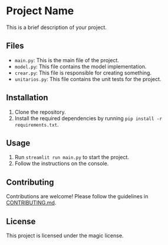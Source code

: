 # Project Name

This is a brief description of your project.

## Files

- `main.py`: This is the main file of the project.
- `model.py`: This file contains the model implementation.
- `crear.py`: This file is responsible for creating something.
- `unitarios.py`: This file contains the unit tests for the project.

## Installation

1. Clone the repository.
2. Install the required dependencies by running `pip install -r requirements.txt`.

## Usage

1. Run `streamlit run main.py` to start the project.
2. Follow the instructions on the console.

## Contributing

Contributions are welcome! Please follow the guidelines in [CONTRIBUTING.md](CONTRIBUTING.md).

## License

This project is licensed under the magic license.

